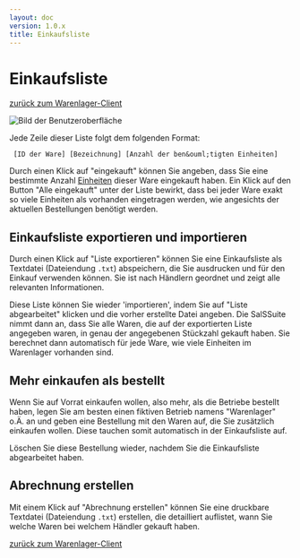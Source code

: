 ```yaml
---
layout: doc
version: 1.0.x
title: Einkaufsliste
---
```

# Einkaufsliste

[zur&uuml;ck zum Warenlager-Client](Tut_MagazineClient.html)

![Bild der Benutzeroberfl&auml;che](http://img685.imageshack.us/img685/1707/clientsmagazineclientsh.png)

Jede Zeile dieser Liste folgt dem folgenden Format:

     [ID der Ware] [Bezeichnung] [Anzahl der ben&ouml;tigten Einheiten]

Durch einen Klick auf "eingekauft" k&ouml;nnen Sie angeben, dass Sie eine bestimmte Anzahl [Einheiten](WL_Units.html) dieser Ware eingekauft haben. Ein Klick auf den Button "Alle eingekauft" unter der Liste bewirkt, dass bei jeder Ware exakt so viele Einheiten als vorhanden eingetragen werden, wie angesichts der aktuellen Bestellungen ben&ouml;tigt werden.

## Einkaufsliste exportieren und importieren

Durch einen Klick auf "Liste exportieren" k&ouml;nnen Sie eine Einkaufsliste als Textdatei (Dateiendung `.txt`) abspeichern, die Sie ausdrucken und f&uuml;r den Einkauf verwenden k&ouml;nnen. Sie ist nach H&auml;ndlern geordnet und zeigt alle relevanten Informationen.

Diese Liste k&ouml;nnen Sie wieder 'importieren', indem Sie auf "Liste abgearbeitet" klicken und die vorher erstellte Datei angeben. Die SalSSuite nimmt dann an, dass Sie alle Waren, die auf der exportierten Liste angegeben waren, in genau der angegebenen St&uuml;ckzahl gekauft haben. Sie berechnet dann automatisch f&uuml;r jede Ware, wie viele Einheiten im Warenlager vorhanden sind.

## Mehr einkaufen als bestellt

Wenn Sie auf Vorrat einkaufen wollen, also mehr, als die Betriebe bestellt haben, legen Sie am besten einen fiktiven Betrieb namens "Warenlager" o.&Auml;. an und geben eine Bestellung mit den Waren auf, die Sie zus&auml;tzlich einkaufen wollen. Diese tauchen somit automatisch in der Einkaufsliste auf.

L&ouml;schen Sie diese Bestellung wieder, nachdem Sie die Einkaufsliste abgearbeitet haben.

## Abrechnung erstellen

Mit einem Klick auf "Abrechnung erstellen" k&ouml;nnen Sie eine druckbare Textdatei (Dateiendung `.txt`) erstellen, die detailliert auflistet, wann Sie welche Waren bei welchem H&auml;ndler gekauft haben.

[zur&uuml;ck zum Warenlager-Client](Tut_MagazineClient.html)
